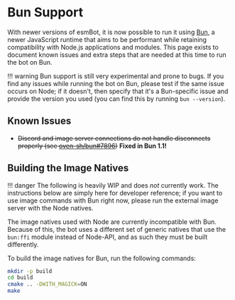 # Bun Support
With newer versions of esmBot, it is now possible to run it using [Bun](https://bun.sh), a newer JavaScript runtime that aims to be performant while retaining compatibility with Node.js applications and modules. This page exists to document known issues and extra steps that are needed at this time to run the bot on Bun.

!!! warning
    Bun support is still very experimental and prone to bugs. If you find any issues while running the bot on Bun, please test if the same issue occurs on Node; if it doesn't, then specify that it's a Bun-specific issue and provide the version you used (you can find this by running `bun --version`).

## Known Issues
- ~~Discord and image server connections do not handle disconnects properly (see [oven-sh/bun#7896](https://github.com/oven-sh/bun/issues/7896))~~ **Fixed in Bun 1.1!**

## Building the Image Natives
!!! danger
    The following is heavily WIP and does *not* currently work. The instructions below are simply here for developer reference; if you want to use image commands with Bun right now, please run the external image server with the Node natives.

The image natives used with Node are currently incompatible with Bun. Because of this, the bot uses a different set of generic natives that use the `bun:ffi` module instead of Node-API, and as such they must be built differently.

To build the image natives for Bun, run the following commands:
```sh
mkdir -p build
cd build
cmake .. -DWITH_MAGICK=ON
make
```